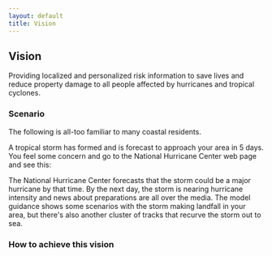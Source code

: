 ```yaml
---
layout: default
title: Vision
---
```


## Vision ##

Providing localized and personalized risk information to save lives and reduce property damage to all people affected by hurricanes and tropical cyclones.

### Scenario ###

The following is all-too familiar to many coastal residents. 

A tropical storm has formed and is forecast to approach your area in 5 days. You feel some concern and go to the National Hurricane Center web page and see this:



The National Hurricane Center forecasts that the storm could be a major hurricane by that time. By the next day, the storm is nearing hurricane intensity and news about preparations are all over the media. The model guidance shows some scenarios with the storm making landfall in your area, but there's also another cluster of tracks that recurve the storm out to sea.   



### How to achieve this vision ###


